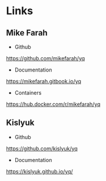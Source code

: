 # Links

## Mike Farah

- Github

<https://github.com/mikefarah/yq>

- Documentation

<https://mikefarah.gitbook.io/yq>

- Containers

<https://hub.docker.com/r/mikefarah/yq>

## Kislyuk

- Github

<https://github.com/kislyuk/yq>

- Documentation

<https://kislyuk.github.io/yq/>
